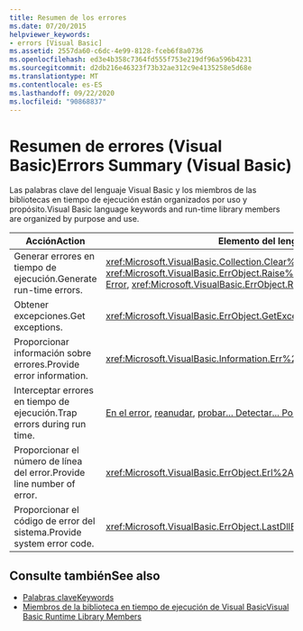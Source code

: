 ```yaml
---
title: Resumen de los errores
ms.date: 07/20/2015
helpviewer_keywords:
- errors [Visual Basic]
ms.assetid: 2557da60-c6dc-4e99-8128-fceb6f8a0736
ms.openlocfilehash: ed3e4b358c7364fd555f753e219df96a596b4231
ms.sourcegitcommit: d2db216e46323f73b32ae312c9e4135258e5d68e
ms.translationtype: MT
ms.contentlocale: es-ES
ms.lasthandoff: 09/22/2020
ms.locfileid: "90868837"
---
```

# <a name="errors-summary-visual-basic"></a><span data-ttu-id="0ad74-102">Resumen de errores (Visual Basic)</span><span class="sxs-lookup"><span data-stu-id="0ad74-102">Errors Summary (Visual Basic)</span></span>

<span data-ttu-id="0ad74-103">Las palabras clave del lenguaje Visual Basic y los miembros de las bibliotecas en tiempo de ejecución están organizados por uso y propósito.</span><span class="sxs-lookup"><span data-stu-id="0ad74-103">Visual Basic language keywords and run-time library members are organized by purpose and use.</span></span>  
  
|<span data-ttu-id="0ad74-104">Acción</span><span class="sxs-lookup"><span data-stu-id="0ad74-104">Action</span></span>|<span data-ttu-id="0ad74-105">Elemento del lenguaje</span><span class="sxs-lookup"><span data-stu-id="0ad74-105">Language element</span></span>|  
|------------|----------------------|  
|<span data-ttu-id="0ad74-106">Generar errores en tiempo de ejecución.</span><span class="sxs-lookup"><span data-stu-id="0ad74-106">Generate run-time errors.</span></span>|<span data-ttu-id="0ad74-107"><xref:Microsoft.VisualBasic.Collection.Clear%2A>, [Error](../statements/error-statement.md), <xref:Microsoft.VisualBasic.ErrObject.Raise%2A></span><span class="sxs-lookup"><span data-stu-id="0ad74-107"><xref:Microsoft.VisualBasic.Collection.Clear%2A>, [Error](../statements/error-statement.md), <xref:Microsoft.VisualBasic.ErrObject.Raise%2A></span></span>|  
|<span data-ttu-id="0ad74-108">Obtener excepciones.</span><span class="sxs-lookup"><span data-stu-id="0ad74-108">Get exceptions.</span></span>|<xref:Microsoft.VisualBasic.ErrObject.GetException%2A>|  
|<span data-ttu-id="0ad74-109">Proporcionar información sobre errores.</span><span class="sxs-lookup"><span data-stu-id="0ad74-109">Provide error information.</span></span>|<xref:Microsoft.VisualBasic.Information.Err%2A>|  
|<span data-ttu-id="0ad74-110">Interceptar errores en tiempo de ejecución.</span><span class="sxs-lookup"><span data-stu-id="0ad74-110">Trap errors during run time.</span></span>|<span data-ttu-id="0ad74-111">[En el error](../statements/on-error-statement.md), [reanudar](../statements/resume-statement.md), [probar... Detectar... Por último](../statements/try-catch-finally-statement.md)</span><span class="sxs-lookup"><span data-stu-id="0ad74-111">[On Error](../statements/on-error-statement.md), [Resume](../statements/resume-statement.md), [Try...Catch...Finally](../statements/try-catch-finally-statement.md)</span></span>|  
|<span data-ttu-id="0ad74-112">Proporcionar el número de línea del error.</span><span class="sxs-lookup"><span data-stu-id="0ad74-112">Provide line number of error.</span></span>|<xref:Microsoft.VisualBasic.ErrObject.Erl%2A>|  
|<span data-ttu-id="0ad74-113">Proporcionar el código de error del sistema.</span><span class="sxs-lookup"><span data-stu-id="0ad74-113">Provide system error code.</span></span>|<xref:Microsoft.VisualBasic.ErrObject.LastDllError%2A>|  
  
## <a name="see-also"></a><span data-ttu-id="0ad74-114">Consulte también</span><span class="sxs-lookup"><span data-stu-id="0ad74-114">See also</span></span>

- [<span data-ttu-id="0ad74-115">Palabras clave</span><span class="sxs-lookup"><span data-stu-id="0ad74-115">Keywords</span></span>](index.md)
- [<span data-ttu-id="0ad74-116">Miembros de la biblioteca en tiempo de ejecución de Visual Basic</span><span class="sxs-lookup"><span data-stu-id="0ad74-116">Visual Basic Runtime Library Members</span></span>](../runtime-library-members.md)
